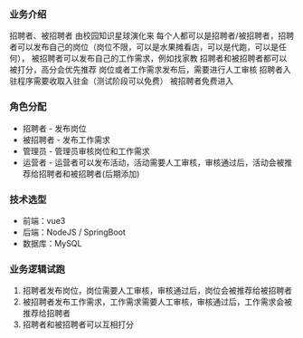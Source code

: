 ### 业务介绍

招聘者、被招聘者
由校园知识星球演化来
每个人都可以是招聘者/被招聘者，招聘者可以发布自己的岗位（岗位不限，可以是水果摊看店，可以是代跑，可以是任何），
被招聘者可以发布自己的工作需求，例如找家教
招聘者和被招聘者都可以被打分，高分会优先推荐
岗位或者工作需求发布后，需要进行人工审核
招聘者入驻程序需要收取入驻金（测试阶段可以免费）
被招聘者免费进入

### 角色分配

* 招聘者 - 发布岗位
* 被招聘者 - 发布工作需求
* 管理员 - 管理员审核岗位和工作需求
* 运营者 - 运营者可以发布活动，活动需要人工审核，审核通过后，活动会被推荐给招聘者和被招聘者(后期添加)

### 技术选型

* 前端：vue3
* 后端：NodeJS / SpringBoot
* 数据库：MySQL

### 业务逻辑试跑

1. 招聘者发布岗位，岗位需要人工审核，审核通过后，岗位会被推荐给被招聘者
2. 被招聘者发布工作需求，工作需求需要人工审核，审核通过后，工作需求会被推荐给招聘者
3. 招聘者和被招聘者可以互相打分
